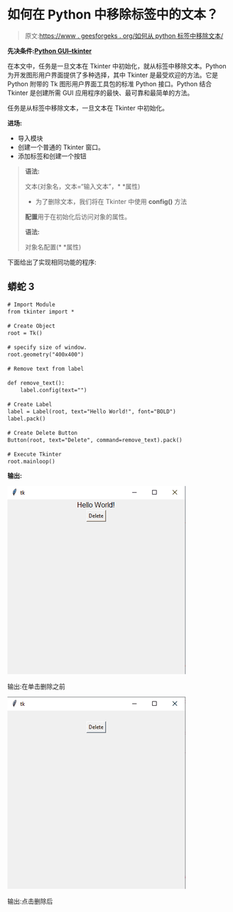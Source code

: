 # 如何在 Python 中移除标签中的文本？

> 原文:[https://www . geesforgeks . org/如何从 python 标签中移除文本/](https://www.geeksforgeeks.org/how-to-remove-text-from-a-label-in-python/)

**先决条件:**[**Python GUI–tkinter**](https://www.geeksforgeeks.org/python-gui-tkinter/)

在本文中，任务是一旦文本在 Tkinter 中初始化，就从标签中移除文本。Python 为开发图形用户界面提供了多种选择，其中 Tkinter 是最受欢迎的方法。它是 Python 附带的 Tk 图形用户界面工具包的标准 Python 接口。Python 结合 Tkinter 是创建所需 GUI 应用程序的最快、最可靠和最简单的方法。

任务是从标签中移除文本，一旦文本在 Tkinter 中初始化。

**进场:**

*   导入模块
*   创建一个普通的 Tkinter 窗口。
*   添加标签和创建一个按钮

> **语法:**
> 
> 文本(对象名，文本=“输入文本”，* *属性)
> 
> *   为了删除文本，我们将在 Tkinter 中使用 **config()** 方法
> 
> **配置**用于在初始化后访问对象的属性。
> 
> **语法:**
> 
> 对象名配置(* *属性)

下面给出了实现相同功能的程序:

## 蟒蛇 3

```
# Import Module
from tkinter import *

# Create Object
root = Tk()

# specify size of window.
root.geometry("400x400")

# Remove text from label

def remove_text():
    label.config(text="")

# Create Label
label = Label(root, text="Hello World!", font="BOLD")
label.pack()

# Create Delete Button
Button(root, text="Delete", command=remove_text).pack()

# Execute Tkinter
root.mainloop()
```

**输出:**

![](img/82565978127f9fff7f9077e1da3cf30c.png)

输出:在单击删除之前

![](img/b8ff164b564ab0ba60b5ea9251f457ab.png)

输出:点击删除后